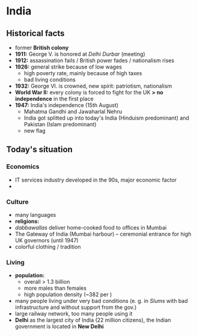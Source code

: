 # India

## Historical facts

- former **British colony**
- **1911:** George V. is honored at *Delhi Durbar* (meeting)
- **1912:** assassination fails / British power fades / nationalism rises
- **1926:** general strike because of low wages
	- high poverty rate, mainly because of high taxes
	- bad living conditions
- **1932:** George VI. is crowned, new spirit: patriotism, nationalism
- **World War II:** every colony is forced to fight for the UK **> no independence** in the first place
- **1947:** India's independence (15th August)
	- Mahatma Gandhi and Jawaharlal Nehru
	- India got splitted up into today's India (Hinduism predominant) and Pakistan (Islam predominant)
	- new flag

## Today's situation

### Economics
- IT services industry developed in the 90s, major economic factor
- 

### Culture
- many languages
- **religions:**
- *dabbawallas* deliver home-cooked food to offices in Mumbai
- The Gateway of India (Mumbai harbour) – ceremonial entrance for high UK governors (until 1947)
- colorful clothing / tradition

### Living
- **population:**
	- overall > 1.3 billion
	- more males than females
	- high population density (~382 per )
- many people living under very bad conditions (e. g. in *Slums* with bad infrastructure and without support from the gov.) 
- large railway network, too many people using it
- **Delhi** as the largest city of India (22 million citizens), the Indian government is located in **New Delhi**

<!--stackedit_data:
eyJoaXN0b3J5IjpbLTcxNTk1NTk1NywtMjUzNzgzNDM3LC05Nj
Y3MjcyNzcsLTM3ODMyNDc5MiwxMzMyNjQxMjU4LDEyNjYyMDc4
NTddfQ==
-->